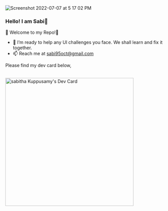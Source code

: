 <img alt="Screenshot 2022-07-07 at 5 17 02 PM" src="https://user-images.githubusercontent.com/24649829/177766132-6c9c9c70-f52e-47dd-a7cb-48eb555a9a05.png">

### Hello! I am Sabi👋

🫶 Welcome to my Repo!🫶
- 🤔 I’m ready to help any UI challenges you face. We shall learn and fix it together.
- 📫 Reach me at sabi95oct@gmail.com

Please find my dev card below,

&emsp; &emsp; &emsp;&emsp; &emsp; &emsp; &emsp; &emsp; &emsp; &emsp; &emsp; &emsp; &emsp; &emsp; &emsp; <a href="https://app.daily.dev/sabi"><img src="https://api.daily.dev/devcards/3091c62ba2754845871f4fe65b96feb2.png?r=xj0" width="400" alt="sabitha Kuppusamy's Dev Card"/></a>
